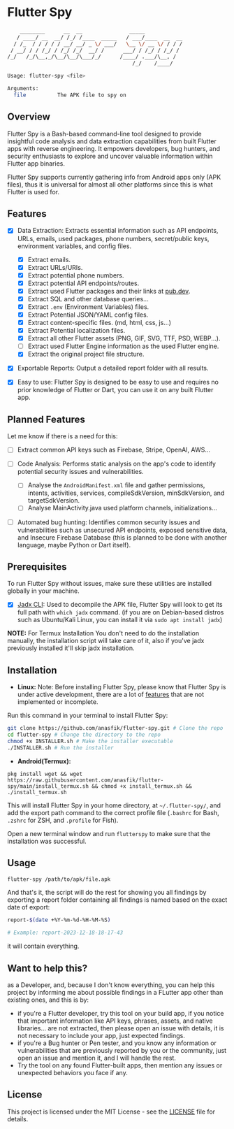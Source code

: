 # Flutter Spy

```bash
    ________      __  __               _____            
   / ____/ __  __/ /_/ /____  _____   / ___/____  __  __
  / /_  / / / / / __/ __/ _ \/ ___/   \__ \/ __ \/ / / /
 / __/ / / /_/ / /_/ /_/  __/ /      ___/ / /_/ / /_/ / 
/_/   /_/\__,_/\__/\__/\___/_/      /____/ .___/\__, /  
                                        /_/    /____/

Usage: flutter-spy <file>

Arguments:
  file          The APK file to spy on
```

## Overview

Flutter Spy is a Bash-based command-line tool designed to provide insightful code analysis and data extraction capabilities from built Flutter apps with reverse engineering. It empowers developers, bug hunters, and security enthusiasts to explore and uncover valuable information within Flutter app binaries.

Flutter Spy supports currently gathering info from Android apps only (APK files), thus it is universal for almost all other platforms since this is what Flutter is used for.  

## Features

- [x] Data Extraction: Extracts essential information such as API endpoints, URLs, emails, used packages, phone numbers, secret/public keys, environment variables, and config files.
  - [x] Extract emails.
  - [x] Extract URLs/URIs.
  - [x] Extract potential phone numbers.
  - [x] Extract potential API endpoints/routes.
  - [x] Extract used Flutter packages and their links at [pub.dev](https://pub.dev/).
  - [x] Extract SQL and other database queries...
  - [x] Extract `.env` (Environment Variables) files.
  - [x] Extract Potential JSON/YAML config files.
  - [x] Extract content-specific files. (md, html, css, js...)
  - [x] Extract Potential localization files.
  - [x] Extract all other Flutter assets (PNG, GIF, SVG, TTF, PSD, WEBP...).
  - [ ] Extract used Flutter Engine information as the used Flutter engine.
  - [x] Extract the original project file structure.

- [x] Exportable Reports: Output a detailed report folder with all results.

- [x] Easy to use: Flutter Spy is designed to be easy to use and requires no prior knowledge of Flutter or Dart, you can use it on any built Flutter app.

## Planned Features
Let me know if there is a need for this:

- [ ] Extract common API keys such as Firebase, Stripe, OpenAI, AWS...
- [ ] Code Analysis: Performs static analysis on the app's code to identify potential security issues and vulnerabilities.
  - [ ]  Analyse the `AndroidManifest.xml` file and gather permissions, intents, activities, services, compileSdkVersion, minSdkVersion, and targetSdkVersion.
  - [ ]  Analyse MainActivity.java used platform channels, initializations...

- [ ] Automated bug hunting: Identifies common security issues and vulnerabilities such as unsecured API endpoints, exposed sensitive data, and Insecure Firebase Database (this is planned to be done with another language, maybe Python or Dart itself).


## Prerequisites
To run Flutter Spy without issues, make sure these utilities are installed globally in your machine.

- [x] [Jadx CLI](https://github.com/skylot/jadx): Used to decompile the APK file, Flutter Spy will look to get its full path with `which jadx` command. (if you are on Debian-based distros such as Ubuntu/Kali Linux, you can install it via `sudo apt install jadx`)

**NOTE:** For Termux Installation You don't need to do the installation manually, the installation script will take care of it, also if you've jadx previously installed it'll skip jadx installation.

## Installation

- **Linux:**
Note: Before installing Flutter Spy, please know that Flutter Spy is under active development, there are a lot of [features](#features) that are not implemented or incomplete.

Run this command in your terminal to install Flutter Spy:

```bash
git clone https://github.com/anasfik/flutter-spy.git # Clone the repo
cd flutter-spy # Change the directory to the repo
chmod +x INSTALLER.sh # Make the installer executable
./INSTALLER.sh # Run the installer
```

- **Android(Termux):**
```shell
pkg install wget && wget https://raw.githubusercontent.com/anasfik/flutter-spy/main/install_termux.sh && chmod +x install_termux.sh && ./install_termux.sh
```

This will install Flutter Spy in your home directory, at `~/.flutter-spy/`, and add the export path command to the correct profile file (`.bashrc` for Bash, `.zshrc` for ZSH, and `.profile` for Fish).

Open a new terminal window and run `flutterspy` to make sure that the installation was successful.

## Usage

```bash
flutter-spy /path/to/apk/file.apk
```

And that's it, the script will do the rest for showing you all findings by exporting a report folder containing all findings is named based on the exact date of export:

```bash
report-$(date +%Y-%m-%d-%H-%M-%S)

# Example: report-2023-12-18-18-17-43
```
it will contain everything.

## Want to help this?
as a Developer, and, because I don't know everything, you can help this project by informing me about possible findings in a FLutter app other than existing ones, and this is by:

- if you're a Flutter developer, try this tool on your build app, if you notice that important information like API keys, phrases, assets, and native libraries... are not extracted, then please open an issue with details, it is not necessary to include your app, just expected findings.
- if you're a Bug hunter or Pen tester, and you know any information or vulnerabilities that are previously reported by you or the community, just open an issue and mention it, and I will handle the rest.
- Try the tool on any found Flutter-built apps, then mention any issues or unexpected behaviors you face if any.

## License

This project is licensed under the MIT License - see the [LICENSE](LICENSE) file for details.
